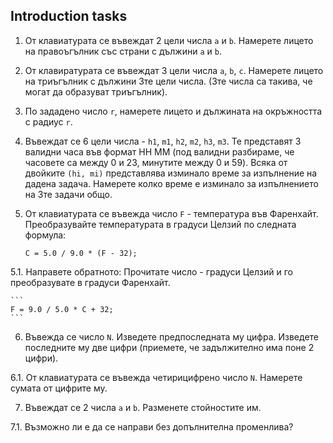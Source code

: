 ## Introduction tasks

1. От клавиатурата се въвеждат 2 цели числа `a` и `b`. Намерете лицето на правоъгълник със страни с дължини `a` и `b`. 

2. От клавиратурата се въвеждат 3 цели числа `a`, `b`, `c`. Намерете лицето на триъгълник с дължини 3те цели числа. (3те числа са такива, че могат да образуват триъгълник).

3. По зададено число `r`, намерете лицето и дължината на окръжността с радиус `r`.

4. Въвеждат се 6 цели числа - `h1`, `m1`, `h2`, `m2`, `h3`, `m3`. Те представят 3 валидни часа във формат HH MM (под валидни разбираме, че часовете са между 0 и 23, минутите между 0 и 59). Всяка от двойките `(hi, mi)` представлява изминало време за изпълнение на дадена задача. Намерете колко време е изминало за изпълнението на 3те задачи общо.

5. От клавиатурата се въвежда число `F` - температура във Фаренхайт. Преобразувайте температурата в градуси Целзий по следната формула:
    ```
    C = 5.0 / 9.0 * (F - 32);
    ```

5.1. Направете обратното: Прочитате число - градуси Целзий и го преобразувате в градуси Фаренхайт.

    ```
    F = 9.0 / 5.0 * C + 32;
    ```

6. Въвежда се число `N`. Изведете предпоследната му цифра. Изведете последните му две цифри (приемете, че задължително има поне 2 цифри).

6.1. От клавиатурата се въвежда четирицифрено число `N`. Намерете сумата от цифрите му.

7. Въвеждат се 2 числа `a` и `b`. Разменете стойностите им.

7.1. Възможно ли е да се направи без допълнителна променлива?